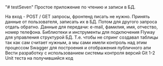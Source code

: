 "# testSeven" 
Простое приложение по чтению и записи в БД.

На вход - POST / GET запросы, фронтенд писать не нужно. Принять данные от пользователя, записать их в БД. Потом для другого запроса отдать обратно.
Данные для передачи: e-mail, фамилия, имя, отчество, номер телефона.
Библиотеки и инструменты для подключения
Flyway для управления структурой БД. Т.е. чтобы не спринг создавал таблицы так как сам считает нужным, а мы сами имели контроль над этим процессом
 Swagger для построения и отображения публичного апи
 Вести разработку с использованием системы контроля версий Git
 1-2 Unit теста на получившийся код

